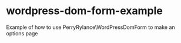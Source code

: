 # wordpress-dom-form-example
 Example of how to use PerryRylance\WordPressDomForm to make an options page
